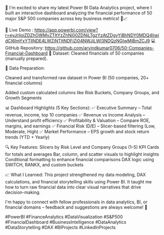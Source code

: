 🎯 I'm excited to share my latest Power BI Data Analytics project, where I built an interactive dashboard analyzing the financial performance of 50 major S&P 500 companies across key business metrics! 💼📈

🔗 Live Demo : https://app.powerbi.com/view?r=eyJrIjoiZDZhOWMyZTItYzZhNi00ZDNjLTgzYzAtZDgyYjBhNDY0MDQ4IiwidCI6ImYxYTllNDE4LWZiNTItNDFiZi04NWJiLWI3NDQzNGIwMjBmZCJ9
💻 GitHub Repository: https://github.com/arvindkumar0706/50-Companies-Financial-Dashboard
📁 Dataset: Cleaned financials of 50 companies (manually prepared).

🧹 Data Preparation:

Cleaned and transformed raw dataset in Power BI (50 companies, 20+ financial columns)

Added custom calculated columns like Risk Buckets, Company Groups, and Growth Segments

📊 Dashboard Highlights (5 Key Sections):
✅ Executive Summary – Total revenue, income, top 10 companies
✅ Revenue vs Income Analysis – Understand profit efficiency
✅ Profitability & Valuation – Compare ROE, margins, and earnings
✅ Financial Risk (D/E) – Slicer-based filtering (Low, Moderate, High)
✅ Market Performance – EPS growth and stock return trends (YTD + Yearly)

🔍 Key Features:
Slicers by Risk Level and Company Groups (1–5)
KPI Cards for totals and averages
Bar, column, and scatter visuals to highlight insights
Conditional formatting to enhance financial comparisons
DAX logic using SWITCH, RANKX, and custom buckets

📈 What I Learned:
This project strengthened my data modeling, DAX calculations, and financial storytelling skills using Power BI. It taught me how to turn raw financial data into clear visual narratives that drive decision-making.

I'm happy to connect with fellow professionals in data analytics, BI, or financial domains – feedback and suggestions are always welcome! 🙌

#PowerBI #FinanceAnalytics #DataVisualization #S&P500 #FinancialDashboard #BusinessIntelligence #DataAnalytics #DataStorytelling #DAX #BIProjects #LinkedInProjects

